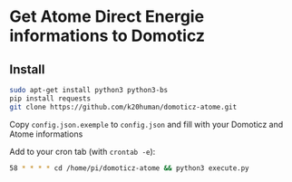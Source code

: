 # Get Atome Direct Energie informations to Domoticz

## Install

```bash
sudo apt-get install python3 python3-bs
pip install requests
git clone https://github.com/k20human/domoticz-atome.git
```

Copy ``config.json.exemple`` to ``config.json`` and fill with your Domoticz and Atome informations

Add to your cron tab (with ``crontab -e``):
```bash
58 * * * * cd /home/pi/domoticz-atome && python3 execute.py
```
